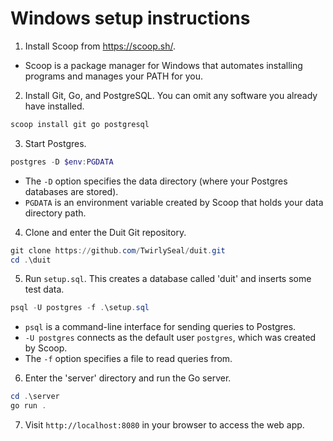 # Windows setup instructions
1. Install Scoop from https://scoop.sh/.
- Scoop is a package manager for Windows that automates installing programs and manages your PATH for you.

2. Install Git, Go, and PostgreSQL.
You can omit any software you already have installed.
```powershell
scoop install git go postgresql
```

3. Start Postgres.
```powershell
postgres -D $env:PGDATA
```
- The `-D` option specifies the data directory (where your Postgres databases are stored).
- `PGDATA` is an environment variable created by Scoop that holds your data directory path.

4. Clone and enter the Duit Git repository.
```powershell
git clone https://github.com/TwirlySeal/duit.git
cd .\duit
```

5. Run `setup.sql`. This creates a database called 'duit' and inserts some test data.
```powershell
psql -U postgres -f .\setup.sql
```
- `psql` is a command-line interface for sending queries to Postgres.
- `-U postgres` connects as the default user `postgres`, which was created by Scoop.
- The `-f` option specifies a file to read queries from.

6. Enter the 'server' directory and run the Go server.
```powershell
cd .\server
go run .
```

7. Visit `http://localhost:8080` in your browser to access the web app.

